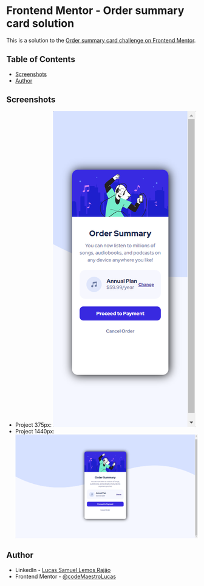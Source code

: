 # Frontend Mentor - Order summary card solution

This is a solution to the [Order summary card challenge on Frontend Mentor](https://www.frontendmentor.io/challenges/order-summary-component-QlPmajDUj).

## Table of Contents

- [Screenshots](#screenshots)
- [Author](#author)

## Screenshots

- Project 375px:
    ![Img-375px](./prints/iPhone-XS-X-375x812.png)
- Project 1440px:
    ![Img-1440px](./prints/Medium-Screen-1440x800.png)

## Author

- LinkedIn - [Lucas Samuel Lemos Rajão](https://www.linkedin.com/in/lucas-samuel-64846a253/)
- Frontend Mentor - [@codeMaestroLucas](https://github.com/codeMaestroLucas)
